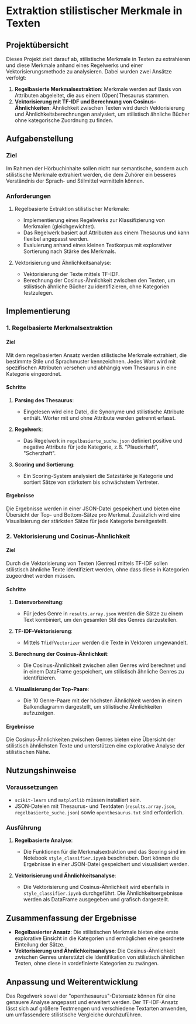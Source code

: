 # Extraktion stilistischer Merkmale in Texten

## Projektübersicht

Dieses Projekt zielt darauf ab, stilistische Merkmale in Texten zu extrahieren und diese Merkmale anhand eines Regelwerks und einer Vektorisierungsmethode zu analysieren. Dabei wurden zwei Ansätze verfolgt:

1. **Regelbasierte Merkmalsextraktion**: Merkmale werden auf Basis von Attributen abgeleitet, die aus einem (Open)Thesaurus stammen.
2. **Vektorisierung mit TF-IDF und Berechnung von Cosinus-Ähnlichkeiten**: Ähnlichkeit zwischen Texten wird durch Vektorisierung und Ähnlichkeitsberechnungen analysiert, um stilistisch ähnliche Bücher ohne kategorische Zuordnung zu finden.

## Aufgabenstellung

### Ziel
Im Rahmen der Hörbuchinhalte sollen nicht nur semantische, sondern auch stilistische Merkmale extrahiert werden, die dem Zuhörer ein besseres Verständnis der Sprach- und Stilmittel vermitteln können.

### Anforderungen
1. Regelbasierte Extraktion stilistischer Merkmale:
   - Implementierung eines Regelwerks zur Klassifizierung von Merkmalen (gleichgewichtet).
   - Das Regelwerk basiert auf Attributen aus einem Thesaurus und kann flexibel angepasst werden.
   - Evaluierung anhand eines kleinen Textkorpus mit explorativer Sortierung nach Stärke des Merkmals.

2. Vektorisierung und Ähnlichkeitsanalyse:
   - Vektorisierung der Texte mittels TF-IDF.
   - Berechnung der Cosinus-Ähnlichkeit zwischen den Texten, um stilistisch ähnliche Bücher zu identifizieren, ohne Kategorien festzulegen.

## Implementierung

### 1. Regelbasierte Merkmalsextraktion

#### Ziel
Mit dem regelbasierten Ansatz werden stilistische Merkmale extrahiert, die bestimmte Stile und Sprachmuster kennzeichnen. Jedes Wort wird mit spezifischen Attributen versehen und abhängig vom Thesaurus in eine Kategorie eingeordnet.

#### Schritte
1. **Parsing des Thesaurus**:
   - Eingelesen wird eine Datei, die Synonyme und stilistische Attribute enthält. Wörter mit und ohne Attribute werden getrennt erfasst.
   
2. **Regelwerk**:
   - Das Regelwerk in `regelbasierte_suche.json` definiert positive und negative Attribute für jede Kategorie, z.B. "Plauderhaft", "Scherzhaft".
   
3. **Scoring und Sortierung**:
   - Ein Scoring-System analysiert die Satzstärke je Kategorie und sortiert Sätze von stärkstem bis schwächstem Vertreter.

#### Ergebnisse
Die Ergebnisse werden in einer JSON-Datei gespeichert und bieten eine Übersicht der Top- und Bottom-Sätze pro Merkmal. Zusätzlich wird eine Visualisierung der stärksten Sätze für jede Kategorie bereitgestellt.

### 2. Vektorisierung und Cosinus-Ähnlichkeit

#### Ziel
Durch die Vektorisierung von Texten (Genres) mittels TF-IDF sollen stilistisch ähnliche Texte identifiziert werden, ohne dass diese in Kategorien zugeordnet werden müssen.

#### Schritte
1. **Datenvorbereitung**:
   - Für jedes Genre in `results.array.json` werden die Sätze zu einem Text kombiniert, um den gesamten Stil des Genres darzustellen.

2. **TF-IDF-Vektorisierung**:
   - Mittels `TfidfVectorizer` werden die Texte in Vektoren umgewandelt.
   
3. **Berechnung der Cosinus-Ähnlichkeit**:
   - Die Cosinus-Ähnlichkeit zwischen allen Genres wird berechnet und in einem DataFrame gespeichert, um stilistisch ähnliche Genres zu identifizieren.

4. **Visualisierung der Top-Paare**:
   - Die 10 Genre-Paare mit der höchsten Ähnlichkeit werden in einem Balkendiagramm dargestellt, um stilistische Ähnlichkeiten aufzuzeigen.

#### Ergebnisse
Die Cosinus-Ähnlichkeiten zwischen Genres bieten eine Übersicht der stilistisch ähnlichsten Texte und unterstützen eine explorative Analyse der stilistischen Nähe.

## Nutzungshinweise

### Voraussetzungen
- `scikit-learn` und `matplotlib` müssen installiert sein.
- JSON-Dateien mit Thesaurus- und Textdaten (`results.array.json`, `regelbasierte_suche.json`) sowie `openthesaurus.txt` sind erforderlich.

### Ausführung
1. **Regelbasierte Analyse**:
   - Die Funktionen für die Merkmalsextraktion und das Scoring sind im Notebook `style_classifier.ipynb` beschrieben. Dort können die Ergebnisse in einer JSON-Datei gespeichert und visualisiert werden.
   
2. **Vektorisierung und Ähnlichkeitsanalyse**:
   - Die Vektorisierung und Cosinus-Ähnlichkeit wird ebenfalls in `style_classifier.ipynb` durchgeführt. Die Ähnlichkeitsergebnisse werden als DataFrame ausgegeben und grafisch dargestellt.

## Zusammenfassung der Ergebnisse

- **Regelbasierter Ansatz**: Die stilistischen Merkmale bieten eine erste explorative Einsicht in die Kategorien und ermöglichen eine geordnete Einteilung der Sätze.
- **Vektorisierung und Ähnlichkeitsanalyse**: Die Cosinus-Ähnlichkeit zwischen Genres unterstützt die Identifikation von stilistisch ähnlichen Texten, ohne diese in vordefinierte Kategorien zu zwängen.

## Anpassung und Weiterentwicklung

Das Regelwerk sowei der "openthesaurus"-Datensatz können für eine genauere Analyse angepasst und erweitert werden. Der TF-IDF-Ansatz lässt sich auf größere Textmengen und verschiedene Textarten anwenden, um umfassendere stilistische Vergleiche durchzuführen.